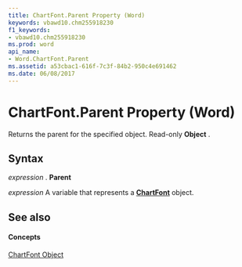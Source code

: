 ```yaml
---
title: ChartFont.Parent Property (Word)
keywords: vbawd10.chm255918230
f1_keywords:
- vbawd10.chm255918230
ms.prod: word
api_name:
- Word.ChartFont.Parent
ms.assetid: a53cbac1-616f-7c3f-84b2-950c4e691462
ms.date: 06/08/2017
---
```



# ChartFont.Parent Property (Word)

Returns the parent for the specified object. Read-only  **Object** .


## Syntax

 _expression_ . **Parent**

 _expression_ A variable that represents a **[ChartFont](Word.ChartFont.md)** object.


## See also


#### Concepts


[ChartFont Object](Word.ChartFont.md)

